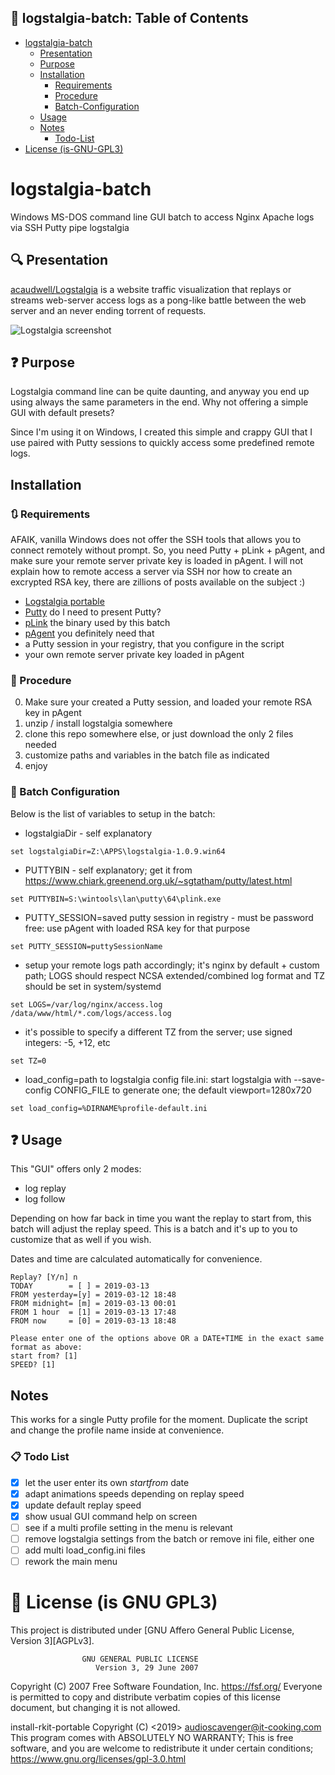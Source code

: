 ## :scroll: logstalgia-batch: Table of Contents
- [logstalgia-batch](#logstalgia-batch)
  - [Presentation](#mag-Presentation)
  - [Purpose](#question-Purpose)
  - [Installation](#Installation)
    - [Requirements](#arrows_clockwise-Requirements)
    - [Procedure](#memo-Procedure)
    - [Batch-Configuration](#wrench-Batch-Configuration)
  - [Usage](#question-Usage)
  - [Notes](#Notes)
    - [Todo-List](#clipboard-Todo-List)
- [License (is-GNU-GPL3)](#ribbon-License-is-GNU-GPL3)

# logstalgia-batch
Windows MS-DOS command line GUI batch to access Nginx Apache logs via SSH Putty pipe logstalgia

## :mag: Presentation
[acaudwell/Logstalgia](https://github.com/acaudwell/Logstalgia) is a website traffic visualization that replays or streams web-server access logs as a pong-like battle between the web server and an never ending torrent of requests.

![Logstalgia screenshot](https://i.ytimg.com/vi_webp/HeWfkPeDQbY/sddefault.webp)


## :question: Purpose
Logstalgia command line can be quite daunting, and anyway you end up using always the same parameters in the end. Why not offering a simple GUI with default presets?

Since I'm using it on Windows, I created this simple and crappy GUI that I use paired with Putty sessions to quickly access some predefined remote logs.


## Installation

### :arrows_clockwise: Requirements
AFAIK, vanilla Windows does not offer the SSH tools that allows you to connect remotely without prompt. So, you need Putty + pLink + pAgent, and make sure your remote server private key is loaded in pAgent. I will not explain how to remote access a server via SSH nor how to create an excrypted RSA key, there are zillions of posts available on the subject :)

* [Logstalgia portable](https://github.com/acaudwell/Logstalgia/releases/download/logstalgia-1.0.9/logstalgia-1.0.9.win64.zip)
* [Putty](https://www.chiark.greenend.org.uk/~sgtatham/putty/latest.html) do I need to present Putty?
* [pLink](https://www.chiark.greenend.org.uk/~sgtatham/putty/latest.html) the binary used by this batch
* [pAgent](https://www.chiark.greenend.org.uk/~sgtatham/putty/latest.html) you definitely need that
* a Putty session in your registry, that you configure in the script
* your own remote server private key loaded in pAgent

### :memo: Procedure
0) Make sure your created a Putty session, and loaded your remote RSA key in pAgent
1) unzip / install logstalgia somewhere
2) clone this repo somewhere else, or just download the only 2 files needed
3) customize paths and variables in the batch file as indicated
4) enjoy


### :wrench: Batch Configuration
Below is the list of variables to setup in the batch:

* logstalgiaDir - self explanatory

`set logstalgiaDir=Z:\APPS\logstalgia-1.0.9.win64`

* PUTTYBIN - self explanatory; get it from https://www.chiark.greenend.org.uk/~sgtatham/putty/latest.html

`set PUTTYBIN=S:\wintools\lan\putty\64\plink.exe`

* PUTTY_SESSION=saved putty session in registry - must be password free: use pAgent with loaded RSA key for that purpose

`set PUTTY_SESSION=puttySessionName`

* setup your remote logs path accordingly; it's nginx by default + custom path; LOGS should respect NCSA extended/combined log format and TZ should be set in system/systemd

`set LOGS=/var/log/nginx/access.log /data/www/html/*.com/logs/access.log`

* it's possible to specify a different TZ from the server; use signed integers: -5, +12, etc

`set TZ=0`

* load_config=path to logstalgia config file.ini: start logstalgia with --save-config CONFIG_FILE to generate one; the default viewport=1280x720

`set load_config=%DIRNAME%profile-default.ini`


## :question: Usage
This "GUI" offers only 2 modes:
* log replay
* log follow

Depending on how far back in time you want the replay to start from, this batch will adjust the replay speed. This is a batch and it's up to you to customize that as well if you wish.

Dates and time are calculated automatically for convenience.
```
Replay? [Y/n] n
TODAY        = [ ] = 2019-03-13
FROM yesterday=[y] = 2019-03-12 18:48
FROM midnight= [m] = 2019-03-13 00:01
FROM 1 hour  = [1] = 2019-03-13 17:48
FROM now     = [0] = 2019-03-13 18:48

Please enter one of the options above OR a DATE+TIME in the exact same format as above:
start from? [1]
SPEED? [1]
```

## Notes
This works for a single Putty profile for the moment. Duplicate the script and change the profile name inside at convenience.

### :clipboard: Todo List
- [x] let the user enter its own *startfrom* date
- [x] adapt animations speeds depending on replay speed
- [x] update default replay speed
- [x] show usual GUI command help on screen
- [ ] see if a multi profile setting in the menu is relevant
- [ ] remove logstalgia settings from the batch or remove ini file, either one
- [ ] add multi load_config.ini files
- [ ] rework the main menu

# :ribbon: License (is GNU GPL3)
This project is distributed under [GNU Affero General Public License, Version 3][AGPLv3].

                    GNU GENERAL PUBLIC LICENSE
                       Version 3, 29 June 2007

 Copyright (C) 2007 Free Software Foundation, Inc. <https://fsf.org/>
 Everyone is permitted to copy and distribute verbatim copies
 of this license document, but changing it is not allowed.

install-rkit-portable  Copyright (C) <2019>  <audioscavenger@it-cooking.com>
This program comes with ABSOLUTELY NO WARRANTY;
This is free software, and you are welcome to redistribute it
under certain conditions; https://www.gnu.org/licenses/gpl-3.0.html

